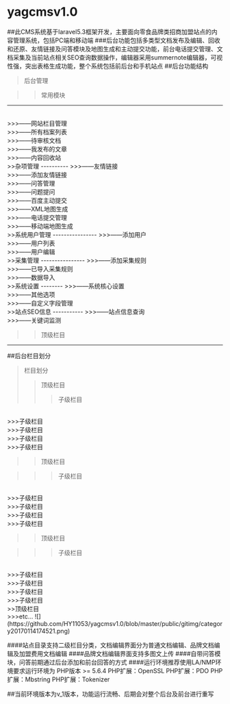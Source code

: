 # yagcmsv1.0
##此CMS系统基于laravel5.3框架开发，主要面向零食品牌类招商加盟站点的内容管理系统，包括PC端和移动端
###后台功能包括多类型文档发布及编辑、回收和还原、友情链接及问答模块及地图生成和主动提交功能，前台电话提交管理、文档采集及当前站点相关SEO查询数据操作，编辑器采用summernote编辑器，可视性强，突出表格生成功能，整个系统包括前后台和手机站点
##后台功能结构
>后台管理

>>常用模块
----------
<br/>
>>>——网站栏目管理
<br/>
>>>——所有档案列表
<br/>
>>>——待审核文档
<br/>
>>>——我发布的文章
<br/>
>>>——内容回收站
<br/>
>>杂项管理
----------
>>>——友情链接
<br/>
>>>——添加友情链接
<br/>
>>>——问答管理
<br/>
>>>——问题提问
<br/>
>>>——百度主动提交
<br/>
>>>——XML地图生成
<br/>
>>>——电话提交管理
<br/>
>>>——移动端地图生成
<br/>
>>系统用户管理
----------------
>>>——添加用户
<br/>
>>>——用户列表
<br/>
>>>——用户编辑
<br/>
>>采集管理
----------------
>>>——添加采集规则
<br/>
>>>——已导入采集规则
<br/>
>>>——数据导入
<br/>
>>系统设置
--------
>>>——系统核心设置
<br/>
>>>——其他选项
<br/>
>>>——自定义字段管理
<br/>
>>站点SEO信息
-----------
>>>——站点信息查询
<br/>
>>>——关键词监测
<br/>

>>顶级栏目

-----
##后台栏目划分
>栏目划分
>>顶级栏目  
>>>子级栏目
<br/>
>>>子级栏目
<br/>
>>>子级栏目
<br/>
>>>子级栏目
<br/>
>>>子级栏目

>>顶级栏目  

>>>子级栏目
<br/>
>>>子级栏目
<br/>
>>>子级栏目
<br/>
>>>子级栏目
<br/>
>>>子级栏目
<br/>

>>顶级栏目  

>>>子级栏目
<br/>
>>>子级栏目
<br/>
>>>子级栏目
<br/>
>>>子级栏目
<br/>
>>>子级栏目
<br/>
>>顶级栏目  
<br/>
>>>etc...
![](https://github.com/HY11053/yagcmsv1.0/blob/master/public/gitimg/category20170114174521.png)  

####站点目录支持二级栏目分类，文档编辑界面分为普通文档编辑、品牌文档编辑及加盟费用文档编辑
####品牌文档编辑界面支持多图文上传
####自带问答模块，问答前期通过后台添加和前台回答的方式
####运行环境推荐使用LA/NMP环境要求运行环境为
    PHP版本 >= 5.6.4
    PHP扩展：OpenSSL
    PHP扩展：PDO
    PHP扩展：Mbstring
    PHP扩展：Tokenizer

##当前环境版本为v_1版本，功能运行流畅、后期会对整个后台及前台进行重写
